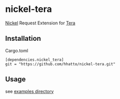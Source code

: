 # nickel-tera

[Nickel](http://nickel.rs/) Request Extension for [Tera](https://github.com/Keats/tera)

## Installation

Cargo.toml
```
[dependencies.nickel_tera]
git = "https://github.com/hhatto/nickel-tera.git"
```

## Usage
see [examples directory](https://github.com/hhatto/nickel-tera/tree/master/examples)
